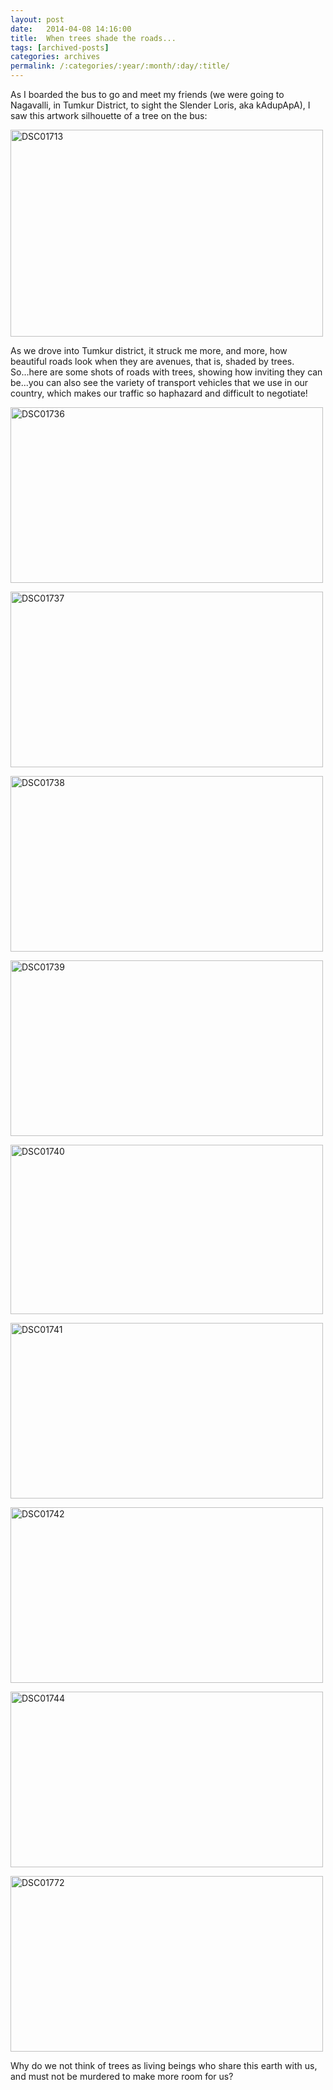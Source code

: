 ```yaml
---
layout: post
date:	2014-04-08 14:16:00
title:  When trees shade the roads...
tags: [archived-posts]
categories: archives
permalink: /:categories/:year/:month/:day/:title/
---
```

As I boarded the bus to go and meet my friends (we were going to Nagavalli, in Tumkur District, to sight the Slender Loris, aka kAdupApA), I saw this artwork silhouette of a tree on the bus:

<a href="https://www.flickr.com/photos/86494503@N00/13685334294" title="DSC01713 by mohandep, on Flickr"><img src="https://farm4.staticflickr.com/3821/13685334294_1f33858c13.jpg" width="500" height="331" alt="DSC01713"></a>

As we drove into  Tumkur district, it struck me more, and more, how beautiful roads look when they are avenues, that is, shaded by trees. So...here are some shots of roads with trees, showing how inviting they can be...you can also see the variety of transport vehicles that we use in our country, which makes our traffic so haphazard and difficult to negotiate!

<a href="https://www.flickr.com/photos/86494503@N00/13708874395" title="DSC01736 by mohandep, on Flickr"><img src="https://farm8.staticflickr.com/7359/13708874395_4e7476cd9c.jpg" width="500" height="281" alt="DSC01736"></a>


<a href="https://www.flickr.com/photos/86494503@N00/13709246084" title="DSC01737 by mohandep, on Flickr"><img src="https://farm3.staticflickr.com/2889/13709246084_3391c5aac4.jpg" width="500" height="281" alt="DSC01737"></a>

<a href="https://www.flickr.com/photos/86494503@N00/13708905523" title="DSC01738 by mohandep, on Flickr"><img src="https://farm8.staticflickr.com/7071/13708905523_5d3fb69587.jpg" width="500" height="281" alt="DSC01738"></a>


<a href="https://www.flickr.com/photos/86494503@N00/13709257104" title="DSC01739 by mohandep, on Flickr"><img src="https://farm3.staticflickr.com/2845/13709257104_862fe1efdf.jpg" width="500" height="281" alt="DSC01739"></a>


<a href="https://www.flickr.com/photos/86494503@N00/13709263034" title="DSC01740 by mohandep, on Flickr"><img src="https://farm8.staticflickr.com/7141/13709263034_f741d661d1.jpg" width="500" height="271" alt="DSC01740"></a>


<a href="https://www.flickr.com/photos/86494503@N00/13708902825" title="DSC01741 by mohandep, on Flickr"><img src="https://farm8.staticflickr.com/7359/13708902825_29655ca59c.jpg" width="500" height="281" alt="DSC01741"></a>


<a href="https://www.flickr.com/photos/86494503@N00/13708908675" title="DSC01742 by mohandep, on Flickr"><img src="https://farm8.staticflickr.com/7384/13708908675_32904d6510.jpg" width="500" height="281" alt="DSC01742"></a>


<a href="https://www.flickr.com/photos/86494503@N00/13708933983" title="DSC01744 by mohandep, on Flickr"><img src="https://farm8.staticflickr.com/7258/13708933983_10f4127081.jpg" width="500" height="281" alt="DSC01744"></a>


<a href="https://www.flickr.com/photos/86494503@N00/13709327884" title="DSC01772 by mohandep, on Flickr"><img src="https://farm8.staticflickr.com/7367/13709327884_fb0a7818ae.jpg" width="500" height="281" alt="DSC01772"></a>

Why do we not think of trees as living beings who share this earth with us, and must not be murdered to make more room for us?
